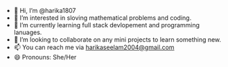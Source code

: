 - 👋 Hi, I’m @harika1807
- 👀 I’m interested in sloving mathematical problems and coding.
- 🌱 I’m currently learning full stack devlopement and programming lanuages.
- 💞️ I’m looking to collaborate on any mini projects to learn something new.
- 📫 You can reach me via harikaseelam2004@gmail.com
- 😄 Pronouns: She/Her


<!---
harika1807/harika1807 is a ✨ special ✨ repository because its `README.md` (this file) appears on your GitHub profile.
You can click the Preview link to take a look at your changes.
--->
